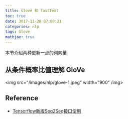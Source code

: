 ```yaml
---
title: Glove 和 fastText
toc: true
date: 3017-11-28 07:00:21
categories: nlp
tags: Glove
mathjax: true
---
```


<!-- 2018 -->

本节介绍两种更新一点的词向量

<!-- more -->

## 从条件概率比值理解 GloVe

<img src="/images/nlp/glove-1.jpeg" width="900" /img>

## Reference

- [Tensorflow新版Seq2Seq接口使用](https://blog.csdn.net/thriving_fcl/article/details/74165062)


<script type="text/x-mathjax-config">
  MathJax.Hub.Config({
    extensions: ["tex2jax.js"],
    jax: ["input/TeX"],
    tex2jax: {
      inlineMath: [ ['$','$'], ['\\(','\\)'] ],
      displayMath: [ ['$$','$$']],
      processEscapes: true
    }
  });
</script>
<script type="text/javascript" src="https://cdn.mathjax.org/mathjax/latest/MathJax.js?config=TeX-AMS_HTML,http://myserver.com/MathJax/config/local/local.js">
</script>

